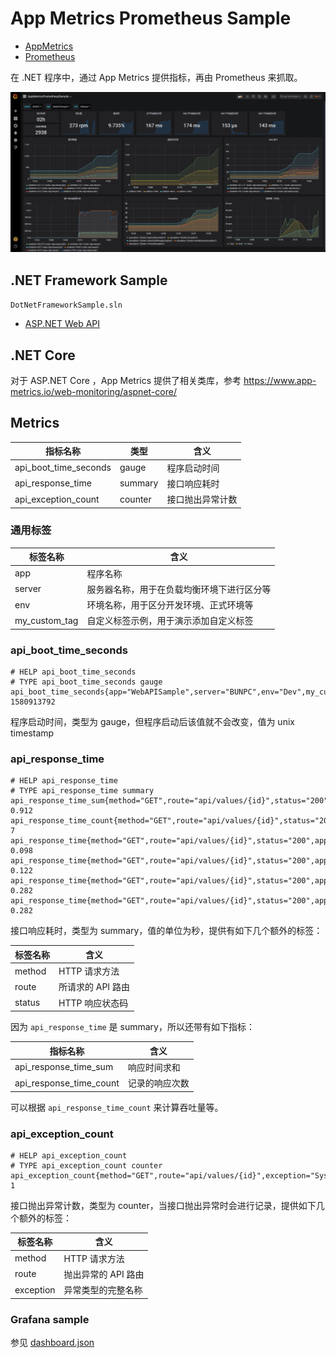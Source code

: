 # App Metrics Prometheus Sample

- [AppMetrics](https://www.app-metrics.io/)
- [Prometheus](https://prometheus.io/)

在 .NET 程序中，通过 App Metrics 提供指标，再由 Prometheus 来抓取。

![Grafana dashboard](./grafana/dashboard.png)


## .NET Framework Sample
`DotNetFrameworkSample.sln`
- [ASP.NET Web API](./src/DotNetFramework/WebAPISample/)

## .NET Core
对于 ASP.NET Core ，App Metrics 提供了相关类库，参考 https://www.app-metrics.io/web-monitoring/aspnet-core/ 

## Metrics
| 指标名称 | 类型 | 含义 |
| ------- | ---- | ---- |
| api_boot_time_seconds | gauge | 程序启动时间 |
| api_response_time | summary | 接口响应耗时 |
| api_exception_count | counter | 接口抛出异常计数 |

### 通用标签
| 标签名称 | 含义 |
| ------- | ---- |
| app | 程序名称 |
| server | 服务器名称，用于在负载均衡环境下进行区分等 |
| env | 环境名称，用于区分开发环境、正式环境等 |
| my_custom_tag | 自定义标签示例，用于演示添加自定义标签 |

### api_boot_time_seconds
```
# HELP api_boot_time_seconds 
# TYPE api_boot_time_seconds gauge
api_boot_time_seconds{app="WebAPISample",server="BUNPC",env="Dev",my_custom_tag="MyCustonValue"} 1580913792
```

程序启动时间，类型为 gauge，但程序启动后该值就不会改变，值为 unix timestamp

### api_response_time
```
# HELP api_response_time 
# TYPE api_response_time summary
api_response_time_sum{method="GET",route="api/values/{id}",status="200",app="WebAPISample",server="BUNPC",env="Dev",my_custom_tag="MyCustonValue"} 0.912
api_response_time_count{method="GET",route="api/values/{id}",status="200",app="WebAPISample",server="BUNPC",env="Dev",my_custom_tag="MyCustonValue"} 7
api_response_time{method="GET",route="api/values/{id}",status="200",app="WebAPISample",server="BUNPC",env="Dev",my_custom_tag="MyCustonValue",quantile="0.5"} 0.098
api_response_time{method="GET",route="api/values/{id}",status="200",app="WebAPISample",server="BUNPC",env="Dev",my_custom_tag="MyCustonValue",quantile="0.75"} 0.122
api_response_time{method="GET",route="api/values/{id}",status="200",app="WebAPISample",server="BUNPC",env="Dev",my_custom_tag="MyCustonValue",quantile="0.95"} 0.282
api_response_time{method="GET",route="api/values/{id}",status="200",app="WebAPISample",server="BUNPC",env="Dev",my_custom_tag="MyCustonValue",quantile="0.99"} 0.282
```

接口响应耗时，类型为 summary，值的单位为秒，提供有如下几个额外的标签：

| 标签名称 | 含义 |
| ------- | ---- |
| method | HTTP 请求方法 |
| route | 所请求的 API 路由 |
| status | HTTP 响应状态码 |

因为 `api_response_time` 是 summary，所以还带有如下指标：

| 指标名称 | 含义 |
| ------- | ---- |
| api_response_time_sum | 响应时间求和 |
| api_response_time_count | 记录的响应次数 |

可以根据 `api_response_time_count` 来计算吞吐量等。

### api_exception_count
```
# HELP api_exception_count 
# TYPE api_exception_count counter
api_exception_count{method="GET",route="api/values/{id}",exception="System.IndexOutOfRangeException",app="WebAPISample",server="BUNPC",env="Dev",my_custom_tag="MyCustonValue"} 1
```

接口抛出异常计数，类型为 counter，当接口抛出异常时会进行记录，提供如下几个额外的标签：

| 标签名称 | 含义 |
| ------- | ---- |
| method | HTTP 请求方法 |
| route | 抛出异常的 API 路由 |
| exception | 异常类型的完整名称 |

### Grafana sample
参见 [dashboard.json](./grafana/dashboard.json)
